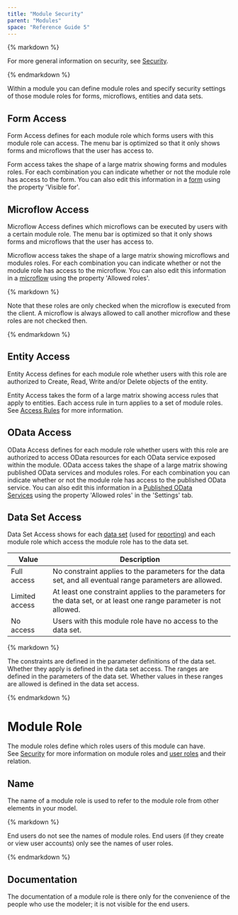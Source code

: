 ```yaml
---
title: "Module Security"
parent: "Modules"
space: "Reference Guide 5"
---
```



<div class="alert alert-info">{% markdown %}

For more general information on security, see [Security](Security).

{% endmarkdown %}</div>



Within a module you can define module roles and specify security settings of those module roles for forms, microflows, entities and data sets.

## Form Access

Form Access defines for each module role which forms users with this module role can access. The menu bar is optimized so that it only shows forms and microflows that the user has access to.

Form access takes the shape of a large matrix showing forms and modules roles. For each combination you can indicate whether or not the module role has access to the form. You can also edit this information in a [form](Page) using the property 'Visible for'.

## Microflow Access

Microflow Access defines which microflows can be executed by users with a certain module role. The menu bar is optimized so that it only shows forms and microflows that the user has access to.

Microflow access takes the shape of a large matrix showing microflows and modules roles. For each combination you can indicate whether or not the module role has access to the microflow. You can also edit this information in a [microflow](Microflow) using the property 'Allowed roles'.

<div class="alert alert-info">{% markdown %}

Note that these roles are only checked when the microflow is executed from the client. A microflow is always allowed to call another microflow and these roles are not checked then.

{% endmarkdown %}</div>

## Entity Access

Entity Access defines for each module role whether users with this role are authorized to Create, Read, Write and/or Delete objects of the entity.

Entity Access takes the form of a large matrix showing access rules that apply to entities. Each access rule in turn applies to a set of module roles. See [Access Rules](Access+Rules) for more information.

## OData Access 

OData Access defines for each module role whether users with this role are authorized to access OData resources for each OData service exposed within the module.
OData access takes the shape of a large matrix showing published OData services and modules roles. For each combination you can indicate whether or not the module role has access to the published OData service. You can also edit this information in a [Published OData Services](Published+OData+Services) using the property 'Allowed roles' in the 'Settings' tab.

## Data Set Access

Data Set Access shows for each [data set](Data+Sets) (used for [reporting](Report+Widgets)) and each module role which access the module role has to the data set.

<table><thead><tr><th class="confluenceTh">Value</th><th class="confluenceTh">Description</th></tr></thead><tbody><tr><td class="confluenceTd">Full access</td><td class="confluenceTd">No constraint applies to the parameters for the data set, and all eventual range parameters are allowed.</td></tr><tr><td class="confluenceTd">Limited access</td><td class="confluenceTd">At least one constraint applies to the parameters for the data set, or at least one range parameter is not allowed.</td></tr><tr><td class="confluenceTd">No access</td><td class="confluenceTd">Users with this module role have no access to the data set.</td></tr></tbody></table><div class="alert alert-info">{% markdown %}

The constraints are defined in the parameter definitions of the data set. Whether they apply is defined in the data set access.
The ranges are defined in the parameters of the data set. Whether values in these ranges are allowed is defined in the data set access.

{% endmarkdown %}</div>



# Module Role

The module roles define which roles users of this module can have. See [Security](Security) for more information on module roles and [user roles](User+Roles) and their relation.

## Name

The name of a module role is used to refer to the module role from other elements in your model.

<div class="alert alert-info">{% markdown %}

End users do not see the names of module roles. End users (if they create or view user accounts) only see the names of user roles.

{% endmarkdown %}</div>

## Documentation

The documentation of a module role is there only for the convenience of the people who use the modeler; it is not visible for the end users.
